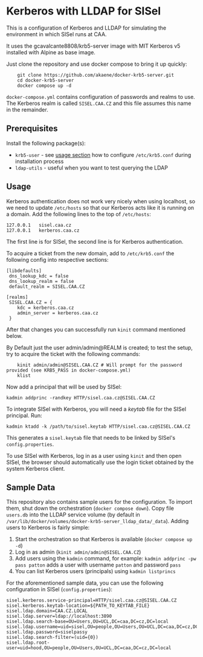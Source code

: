 # Kerberos with LLDAP for SISel

This is a configuration of Kerberos and LLDAP for simulating the environment in which SISel runs at CAA.


It uses the gcavalcante8808/krb5-server image with MIT Kerberos v5 installed with Alpine as base image.


Just clone the repository and use docker compose to bring it up quickly:

```
    git clone https://github.com/akaene/docker-krb5-server.git
    cd docker-krb5-server
    docker compose up -d
```
 
`docker-compose.yml` contains configuration of passwords and realms to use. The Kerberos realm is called `SISEL.CAA.CZ` and this file assumes this name in the remainder.


## Prerequisites

Install the following package(s):

- `krb5-user` - see [usage section](#usage) how to configure `/etc/krb5.conf` during installation process
- `ldap-utils` - useful when you want to test querying the LDAP


## Usage

Kerberos authentication does not work very nicely when using localhost, so we need to update `/etc/hosts` so that our Kerberos acts like it is running on a domain. Add the following lines to the top of `/etc/hosts`:

```
127.0.0.1	sisel.caa.cz
127.0.0.1	kerberos.caa.cz
```

The first line is for SISel, the second line is for Kerberos authentication.


To acquire a ticket from the new domain, add to `/etc/krb5.conf` the following config into respective sections:

```
[libdefaults]
 dns_lookup_kdc = false
 dns_lookup_realm = false
 default_realm = SISEL.CAA.CZ
 
[realms]
 SISEL.CAA.CZ = {
    kdc = kerberos.caa.cz
    admin_server = kerberos.caa.cz
 }

```

After that changes you can successfully run `kinit` command mentioned below.

By Default just the user admin/admin@REALM is created; to test the setup, try to acquire the ticket with the following commands:

```
    kinit admin/admin@SISEL.CAA.CZ # Will prompt for the password provided (see KRB5_PASS in docker-compose.yml)
    klist
```

Now add a principal that will be used by SISel:

```
kadmin addprinc -randkey HTTP/sisel.caa.cz@SISEL.CAA.CZ
```


To integrate SISel with Kerberos, you will need a _keytab_ file for the SISel principal. Run:

```
kadmin ktadd -k /path/to/sisel.keytab HTTP/sisel.caa.cz@SISEL.CAA.CZ
```

This generates a `sisel.keytab` file that needs to be linked by SISel's `config.properties`.


To use SISel with Kerberos, log in as a user using `kinit` and then open SISel, the browser should automatically use the login ticket obtained by the system Kerberos client.



## Sample Data

This repository also contains sample users for the configuration. To import them, shut down the orchestration (`docker compose down`). Copy file `users.db` into the LLDAP service volume (by default in `/var/lib/docker/volumes/docker-krb5-server_lldap_data/_data`). Adding users to Kerberos is fairly simple:

1. Start the orchestration so that Kerberos is available (`docker compose up -d`)
1. Log in as admin (`kinit admin/admin@SISEL.CAA.CZ`)
2. Add users using the `kadmin` command, for example: `kadmin addprinc -pw pass patton` adds a user with username `patton` and password `pass`
3. You can list Kerberos users (principals) using `kadmin listprincs`

For the aforementioned sample data, you can use the following configuration in SISel (`config.properties`):

```
sisel.kerberos.service-principal=HTTP/sisel.caa.cz@SISEL.CAA.CZ
sisel.kerberos.keytab-location=${PATH_TO_KEYTAB_FILE}
sisel.ldap.domain=CAA.CZ.LOCAL
sisel.ldap.server=ldap://localhost:3890
sisel.ldap.search-base=OU=Users,OU=UCL,DC=caa,DC=cz,DC=local
sisel.ldap.username=uid=sisel,OU=people,OU=Users,OU=UCL,DC=caa,DC=cz,DC=local
sisel.ldap.password=siselpassy
sisel.ldap.search-filter=(uid={0})
sisel.ldap.root-user=uid=hood,OU=people,OU=Users,OU=UCL,DC=caa,DC=cz,DC=local
```


